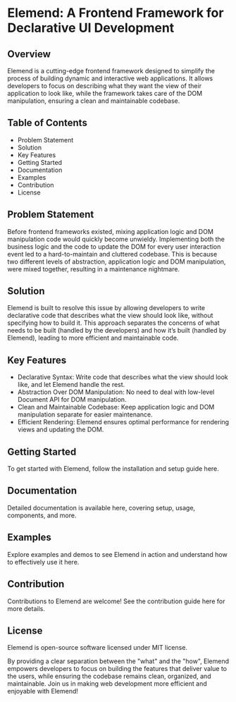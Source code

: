 # Elemend: A Frontend Framework for Declarative UI Development

## Overview

Elemend is a cutting-edge frontend framework designed to simplify the process of building dynamic and interactive web applications. It allows developers to focus on describing what they want the view of their application to look like, while the framework takes care of the DOM manipulation, ensuring a clean and maintainable codebase.

## Table of Contents

- Problem Statement
- Solution
- Key Features
- Getting Started
- Documentation
- Examples
- Contribution
- License

## Problem Statement

Before frontend frameworks existed, mixing application logic and DOM manipulation code would quickly become unwieldy. Implementing both the business logic and the code to update the DOM for every user interaction event led to a hard-to-maintain and cluttered codebase. This is because two different levels of abstraction, application logic and DOM manipulation, were mixed together, resulting in a maintenance nightmare.

## Solution

Elemend is built to resolve this issue by allowing developers to write declarative code that describes what the view should look like, without specifying how to build it. This approach separates the concerns of what needs to be built (handled by the developers) and how it’s built (handled by Elemend), leading to more efficient and maintainable code.

## Key Features

- Declarative Syntax: Write code that describes what the view should look like, and let Elemend handle the rest.
- Abstraction Over DOM Manipulation: No need to deal with low-level Document API for DOM manipulation.
- Clean and Maintainable Codebase: Keep application logic and DOM manipulation separate for easier maintenance.
- Efficient Rendering: Elemend ensures optimal performance for rendering views and updating the DOM.

## Getting Started

To get started with Elemend, follow the installation and setup guide here.

## Documentation

Detailed documentation is available here, covering setup, usage, components, and more.

## Examples

Explore examples and demos to see Elemend in action and understand how to effectively use it here.

## Contribution

Contributions to Elemend are welcome! See the contribution guide here for more details.

## License

Elemend is open-source software licensed under MIT license.

By providing a clear separation between the "what" and the "how", Elemend empowers developers to focus on building the features that deliver value to the users, while ensuring the codebase remains clean, organized, and maintainable. Join us in making web development more efficient and enjoyable with Elemend!
